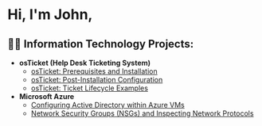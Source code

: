 <h1>Hi, I'm John,

<h2>👨‍💻 Information Technology Projects:</h2>

- <b>osTicket (Help Desk Ticketing System)</b>
  - [osTicket: Prerequisites and Installation](https://github.com/Johnzino95/osticket-prereq)
  - [osTicket: Post-Installation Configuration](https://github.com/Johnzino95/ticketing-post-install)
  - [osTicket: Ticket Lifecycle Examples](https://github.com/Johnzino95/os-ticket-examples)
- <b>Microsoft Azure</b>
  - [Configuring Active Directory within Azure VMs](https://github.com/Johnzino95/ActiveDirectoryOS)
  - [Network Security Groups (NSGs) and Inspecting Network Protocols](https://github.com/joshmadakorcc/azure-network-protocols)




